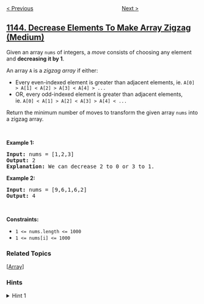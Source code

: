 <!--|This file generated by command(leetcode description); DO NOT EDIT.    |-->
<!--+----------------------------------------------------------------------+-->
<!--|@author    openset <openset.wang@gmail.com>                           |-->
<!--|@link      https://github.com/openset                                 |-->
<!--|@home      https://github.com/openset/leetcode                        |-->
<!--+----------------------------------------------------------------------+-->

[< Previous](https://github.com/openset/leetcode/tree/master/problems/longest-common-subsequence "Longest Common Subsequence")
　　　　　　　　　　　　　　　　
[Next >](https://github.com/openset/leetcode/tree/master/problems/binary-tree-coloring-game "Binary Tree Coloring Game")

## [1144. Decrease Elements To Make Array Zigzag (Medium)](https://leetcode.com/problems/decrease-elements-to-make-array-zigzag "递减元素使数组呈锯齿状")

<p>Given an array <code>nums</code> of integers, a <em>move</em>&nbsp;consists of choosing any element and <strong>decreasing it by 1</strong>.</p>

<p>An array <code>A</code> is a&nbsp;<em>zigzag array</em>&nbsp;if either:</p>

<ul>
	<li>Every even-indexed element is greater than adjacent elements, ie.&nbsp;<code>A[0] &gt; A[1] &lt; A[2] &gt; A[3] &lt; A[4] &gt; ...</code></li>
	<li>OR, every odd-indexed element is greater than adjacent elements, ie.&nbsp;<code>A[0] &lt; A[1] &gt; A[2] &lt; A[3] &gt; A[4] &lt; ...</code></li>
</ul>

<p>Return the minimum number of moves to transform the given array <code>nums</code> into a zigzag array.</p>

<p>&nbsp;</p>
<p><strong>Example 1:</strong></p>

<pre>
<strong>Input:</strong> nums = [1,2,3]
<strong>Output:</strong> 2
<strong>Explanation:</strong> We can decrease 2 to 0 or 3 to 1.
</pre>

<p><strong>Example 2:</strong></p>

<pre>
<strong>Input:</strong> nums = [9,6,1,6,2]
<strong>Output:</strong> 4
</pre>

<p>&nbsp;</p>
<p><strong>Constraints:</strong></p>

<ul>
	<li><code>1 &lt;= nums.length &lt;= 1000</code></li>
	<li><code>1 &lt;= nums[i] &lt;= 1000</code></li>
</ul>

### Related Topics
  [[Array](https://github.com/openset/leetcode/tree/master/tag/array/README.md)]

### Hints
<details>
<summary>Hint 1</summary>
Do each case (even indexed is greater, odd indexed is greater) separately. In say the even case, you should decrease each even-indexed element until it is lower than its immediate neighbors.
</details>

